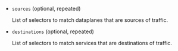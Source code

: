 - `sources` (optional, repeated)

    List of selectors to match dataplanes that are sources of traffic.

- `destinations` (optional, repeated)

    List of selectors to match services that are destinations of traffic.

